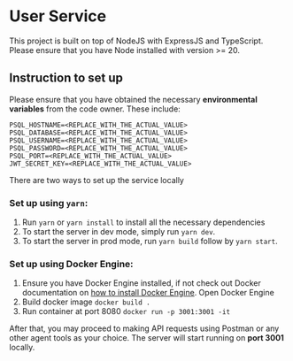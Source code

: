 # User Service

This project is built on top of NodeJS with ExpressJS and TypeScript. Please ensure that you have Node installed with version >= 20.

## Instruction to set up

Please ensure that you have obtained the necessary **environmental variables** from the code owner. These include:

```
PSQL_HOSTNAME=<REPLACE_WITH_THE_ACTUAL_VALUE>
PSQL_DATABASE=<REPLACE_WITH_THE_ACTUAL_VALUE>
PSQL_USERNAME=<REPLACE_WITH_THE_ACTUAL_VALUE>
PSQL_PASSWORD=<REPLACE_WITH_THE_ACTUAL_VALUE>
PSQL_PORT=<REPLACE_WITH_THE_ACTUAL_VALUE>
JWT_SECRET_KEY=<REPLACE_WITH_THE_ACTUAL_VALUE>
```
There are two ways to set up the service locally

### Set up using `yarn`:

1. Run `yarn` or `yarn install` to install all the necessary dependencies
2. To start the server in dev mode, simply run `yarn dev`.
3. To start the server in prod mode, run `yarn build` follow by `yarn start`.

### Set up using Docker Engine:
1. Ensure you have Docker Engine installed, if not check out Docker documentation on [how to install Docker Engine](https://docs.docker.com/engine/install/). Open Docker Engine
2. Build docker image `docker build .`
3. Run container at port 8080 `docker run -p 3001:3001 -it`

After that, you may proceed to making API requests using Postman or any other agent tools as your choice. The server will start running on **port 3001** locally.
